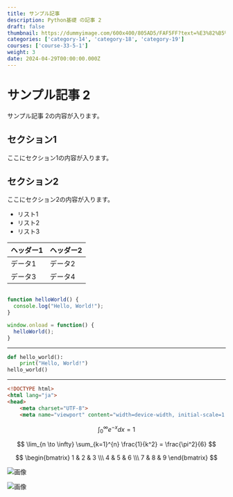 ```yaml
---
title: サンプル記事
description: Python基礎 の記事 2
draft: false
thumbnail: https://dummyimage.com/600x400/805AD5/FAF5FF?text=%E3%82%B5%E3%83%B3%E3%83%97%E3%83%AB%E8%A8%98%E4%BA%8B
categories: ['category-14', 'category-18', 'category-19']
courses: ['course-33-5-1']
weight: 3
date: 2024-04-29T00:00:00.000Z
---
```


# サンプル記事 2

サンプル記事 2の内容が入ります。

## セクション1
ここにセクション1の内容が入ります。

## セクション2
ここにセクション2の内容が入ります。

- リスト1
- リスト2
- リスト3

| ヘッダー1 | ヘッダー2 |
| --------- | --------- |
| データ1   | データ2   |
| データ3   | データ4   |

```javascript

function helloWorld() {
  console.log("Hello, World!");
}

window.onload = function() {
  helloWorld();
}

```

---

```python
def hello_world():
    print("Hello, World!")
hello_world()
```

---

```html
<!DOCTYPE html>
<html lang="ja">
<head>
    <meta charset="UTF-8">
    <meta name="viewport" content="width=device-width, initial-scale=1.0">
```

$$
\int_{0}^{\infty} e^{-x} dx = 1
$$

$$
\lim_{n \to \infty} \sum_{k=1}^{n} \frac{1}{k^2} = \frac{\pi^2}{6}
$$

$$
\begin{bmatrix}
1 & 2 & 3 \\\
4 & 5 & 6 \\\
7 & 8 & 9
\end{bmatrix}
$$

![画像](https://dummyimage.com/320x180/2D3748/F5F7FA?text=%E3%82%B5%E3%83%B3%E3%83%97%E3%83%AB%E8%A8%98%E4%BA%8B+2)

![画像](https://dummyimage.com/640x360/1A202C/EDF2F7?text=%E3%82%B5%E3%83%B3%E3%83%97%E3%83%AB%E8%A8%98%E4%BA%8B+2)